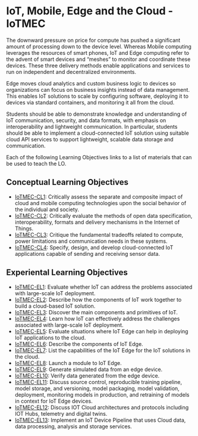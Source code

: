 # IoT, Mobile, Edge and the Cloud - IoTMEC

The downward pressure on price for compute has pushed a significant amount of processing down to the device level. Whereas
Mobile computing leverages the resources of smart phones, IoT and
Edge computing refer to the advent of smart devices and “meshes” to monitor and coordinate these devices. These three delivery methods enable applications and services to run on independent and
decentralized environments.

Edge moves cloud analytics and custom business logic to devices so organizations can focus on business insights instead of
data management. This enables IoT solutions to scale by configuring software, deploying it to devices via standard containers, and
monitoring it all from the cloud.

Students should be able to demonstrate knowledge and understanding of IoT communication, security, and data formats, with
emphasis on interoperability and lightweight communication. In
particular, students should be able to implement a cloud-connected
IoT solution using suitable cloud API services to support lightweight, scalable data storage and communication.

Each of the following Learning Objectives links to a list of materials that can be used to teach the LO.

## Conceptual Learning Objectives

* [IoTMEC-CL1](LOs/IoTMEC-CL1.md):  	Critically assess the separate and composite impact of cloud and mobile computing technologies upon the social behavior of the individual and society.	 
* [IoTMEC-CL2](LOs/IoTMEC-CL2.md):  	Critically evaluate the methods of open data specification, interoperability, formats and delivery mechanisms in the Internet of Things.	 
* [IoTMEC-CL3](LOs/IoTMEC-CL3.md):  	Critique the fundamental tradeoffs related to compute, power limitations and communication needs in these systems.	 
* [IoTMEC-CL4](LOs/IoTMEC-CL4.md):  	Specify, design, and develop cloud-connected IoT applications capable of sending and receiving sensor data.	 

## Experiental Learning Objectives

* [IoTMEC-EL1](LOs/IoTMEC-EL1.md):  	Evaluate whether IoT can address the problems associated with large-scale IoT deployment.	 
* [IoTMEC-EL2](LOs/IoTMEC-EL2.md):  	Describe how the components of IoT work together to build a cloud-based IoT solution.	 
* [IoTMEC-EL3](LOs/IoTMEC-EL3.md):  	Discover the main components and primitives of IoT.	 
* [IoTMEC-EL4](LOs/IoTMEC-EL4.md):  	Learn how  IoT can effectively address the challenges associated with large-scale IoT deployment.	 
* [IoTMEC-EL5](LOs/IoTMEC-EL5.md):  	Evaluate situations where IoT Edge can help in deploying IoT applications to the cloud.	 
* [IoTMEC-EL6](LOs/IoTMEC-EL6.md):  	Describe the components of IoT Edge.	 
* [IoTMEC-EL7](LOs/IoTMEC-EL7.md):  	List the capabilities of the IoT Edge for the IoT solutions in the cloud.	 
* [IoTMEC-EL8](LOs/IoTMEC-EL8.md):  	Launch a module to IoT Edge.	 
* [IoTMEC-EL9](LOs/IoTMEC-EL9.md):  	Generate simulated data from an edge device.	 
* [IoTMEC-EL10](LOs/IoTMEC-EL10.md):  	Verify data generated from the edge device.	 
* [IoTMEC-EL11](LOs/IoTMEC-EL11.md):  	Discuss source control, reproducible training pipeline, model storage, and versioning, model packaging, model validation, deployment, monitoring models in production, and retraining of models in context for IoT Edge devices.	 
* [IoTMEC-EL12](LOs/IoTMEC-EL12.md):  	Discuss IOT Cloud architectures and protocols including IOT Hubs, telemetry and digital twins.	 
* [IoTMEC-EL13](LOs/IoTMEC-EL13.md):  	Implement an IoT Device Pipeline that uses Cloud data, data processing, analysis and storage services. 

